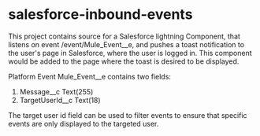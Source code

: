 # salesforce-inbound-events

This project contains source for a Salesforce lightning Component, that listens on event /event/Mule_Event__e, and pushes a toast notification to the user's page in Salesforce, where the user is logged in.  This component would be added to the page where the toast is desired to be displayed.

Platform Event Mule_Event__e contains two fields:
1. Message__c Text(255)
2. TargetUserId__c Text(18)

The target user id field can be used to filter events to ensure that specific events are only displayed to the targeted user.
